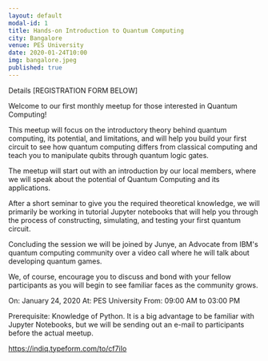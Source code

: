 ```yaml
---
layout: default
modal-id: 1
title: Hands-on Introduction to Quantum Computing
city: Bangalore
venue: PES University
date: 2020-01-24T10:00
img: bangalore.jpeg
published: true
---
```


Details
[REGISTRATION FORM BELOW]

Welcome to our first monthly meetup for those interested in Quantum Computing!

This meetup will focus on the introductory theory behind quantum computing, its potential, and limitations, and will help you build your first circuit to see how quantum computing differs from classical computing and teach you to manipulate qubits through quantum logic gates.

The meetup will start out with an introduction by our local members, where we will speak about the potential of Quantum Computing and its applications.

After a short seminar to give you the required theoretical knowledge, we will primarily be working in tutorial Jupyter notebooks that will help you through the process of constructing, simulating, and testing your first quantum circuit.

Concluding the session we will be joined by Junye, an Advocate from IBM's quantum computing community over a video call where he will talk about developing quantum games.

We, of course, encourage you to discuss and bond with your fellow participants as you will begin to see familiar faces as the community grows.

On: January 24, 2020
At: PES University
From: 09:00 AM to 03:00 PM

Prerequisite: Knowledge of Python. It is a big advantage to be familiar with Jupyter Notebooks, but we will be sending out an e-mail to participants before the actual meetup.

https://indiq.typeform.com/to/cf7iIo